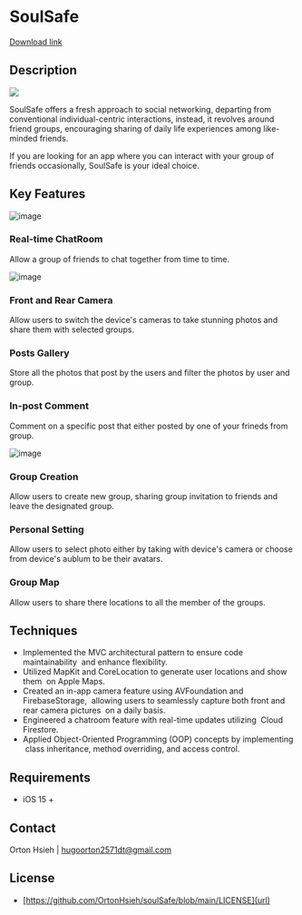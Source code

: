 # SoulSafe
[Download link](https://testflight.apple.com/join/VbZucyPi)

## Description

<p align="left">
    <img src="https://img.shields.io/badge/license-MIT-blue">
</p>

SoulSafe offers a fresh approach to social networking, departing from conventional individual-centric interactions, instead, it revolves around friend groups, encouraging sharing of daily life experiences among like-minded friends.

If you are looking for an app where you can interact with your group of friends occasionally, SoulSafe is your ideal choice.

## Key Features

![image](https://github.com/OrtonHsieh/soulSafe/assets/111218384/ea56a7c8-901c-4f45-9b63-29dc0d8912bc)

### Real-time ChatRoom
Allow a group of friends to chat together from time to time.

![image](https://github.com/OrtonHsieh/soulSafe/assets/111218384/c6edef85-24db-45f5-bb26-5ebbe52ea518)

### Front and Rear Camera
Allow users to switch the device's cameras to take stunning photos and share them with selected groups.

### Posts Gallery
Store all the photos that post by the users and filter the photos by user and group.

### In-post Comment
Comment on a specific post that either posted by one of your frineds from group.

![image](https://github.com/OrtonHsieh/soulSafe/assets/111218384/8d0c92f3-1236-4269-b426-ee8fdd3f9d9b)

### Group Creation
Allow users to create new group, sharing group invitation to friends and leave the designated group.

### Personal Setting
Allow users to select photo either by taking with device's camera or choose from device's aublum to be their avatars.

### Group Map
Allow users to share there locations to all the member of the groups.

## Techniques
* Implemented the MVC architectural pattern to ensure code maintainability  and enhance flexibility.
* Utilized MapKit and CoreLocation to generate user locations and show them  on Apple Maps.
* Created an in-app camera feature using AVFoundation and FirebaseStorage,  allowing users to seamlessly capture both front and rear camera pictures  on a daily basis.
* Engineered a chatroom feature with real-time updates utilizing  Cloud Firestore.
* Applied Object-Oriented Programming (OOP) concepts by implementing  class inheritance, method overriding,  and access control.

## Requirements

* iOS 15 +

## Contact

Orton Hsieh | hugoorton2571dt@gmail.com

## License

* [https://github.com/OrtonHsieh/soulSafe/blob/main/LICENSE](url)

